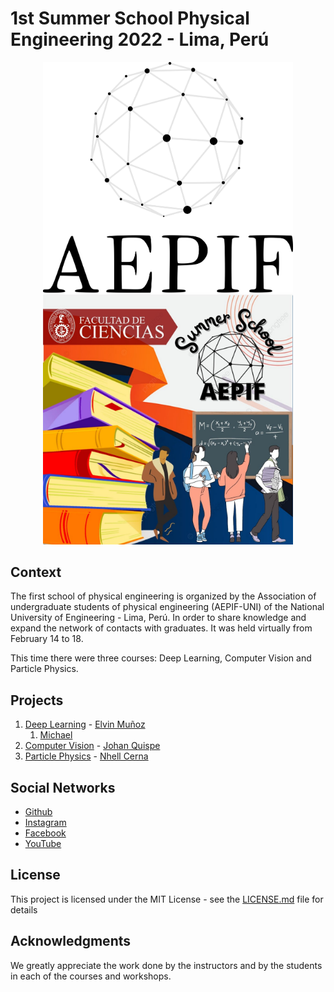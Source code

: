 # 1st Summer School Physical Engineering 2022 - Lima, Perú

<p align="center">
  <img src="https://github.com/aepifuni/1stSummerSchoolPhysicalEng2022/blob/main/Logo%20cuadrado.png" width="400"/><img src="https://github.com/aepifuni/1stSummerSchoolPhysicalEng2022/blob/main/summersh.jpg" width="400"/>
</p>


## Context
The first school of physical engineering is organized by the Association of undergraduate students of physical engineering (AEPIF-UNI) of the National University of Engineering - Lima, Perú.
In order to share knowledge and expand the network of contacts with graduates.
It was held virtually from February 14 to 18.

This time there were three courses: Deep Learning, Computer Vision and Particle Physics.

## Projects
1. [Deep Learning](http://www.dropwizard.io/1.0.2/docs/) - [Elvin Muñoz](https://github.com/elvin-mark)
      1. [Michael](http://www.dropwizard.io/1.0.2/docs/)
2. [Computer Vision](https://maven.apache.org/) - [Johan Quispe](https://scholar.google.com/citations?user=hmoORrEAAAAJ&hl=es&oi=sra)
3. [Particle Physics](https://rometools.github.io/rome/) - [Nhell Cerna](https://scholar.google.com/citations?user=uTWPgJcAAAAJ&hl=es&oi=ao)

## Social Networks
* [Github](https://github.com/aepifuni/) 
* [Instagram](https://www.instagram.com/aepif.uni/) 
* [Facebook](https://www.facebook.com/AEPIFUNI)
* [YouTube](https://www.youtube.com/channel/UCtervcDQNE3TZyDkBoMEqqw) 


## License

This project is licensed under the MIT License - see the [LICENSE.md](LICENSE.md) file for details

## Acknowledgments

We greatly appreciate the work done by the instructors and by the students in each of the courses and workshops.
